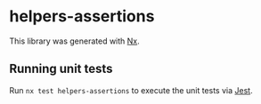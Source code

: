 # helpers-assertions

This library was generated with [Nx](https://nx.dev).

## Running unit tests

Run `nx test helpers-assertions` to execute the unit tests via [Jest](https://jestjs.io).
